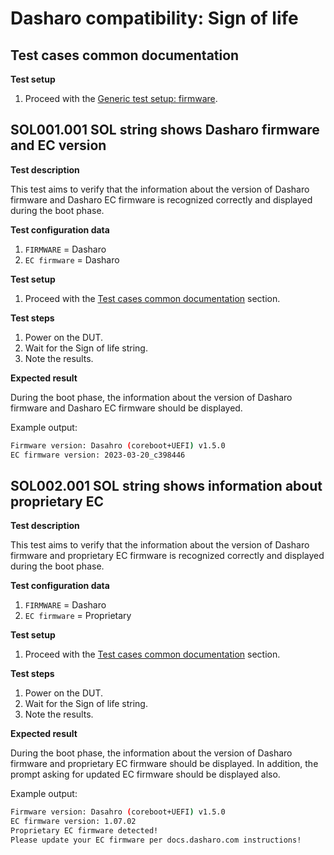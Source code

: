 # Dasharo compatibility: Sign of life

## Test cases common documentation

**Test setup**

1. Proceed with the
   [Generic test setup: firmware](../generic-test-setup.md#firmware).

## SOL001.001 SOL string shows Dasharo firmware and EC version

**Test description**

This test aims to verify that the information about the version of Dasharo
firmware and Dasharo EC firmware is recognized correctly and displayed during
the boot phase.

**Test configuration data**

1. `FIRMWARE` = Dasharo
1. `EC firmware` = Dasharo

**Test setup**

1. Proceed with the
   [Test cases common documentation](#test-cases-common-documentation) section.

**Test steps**

1. Power on the DUT.
1. Wait for the Sign of life string.
1. Note the results.

**Expected result**

During the boot phase, the information about the version of Dasharo firmware and
Dasharo EC firmware should be displayed.

Example output:

```bash
Firmware version: Dasahro (coreboot+UEFI) v1.5.0
EC firmware version: 2023-03-20_c398446
```

## SOL002.001 SOL string shows information about proprietary EC

**Test description**

This test aims to verify that the information about the version of Dasharo
firmware and proprietary EC firmware is recognized correctly and displayed
during the boot phase.

**Test configuration data**

1. `FIRMWARE` = Dasharo
1. `EC firmware` = Proprietary

**Test setup**

1. Proceed with the
   [Test cases common documentation](#test-cases-common-documentation) section.

**Test steps**

1. Power on the DUT.
1. Wait for the Sign of life string.
1. Note the results.

**Expected result**

During the boot phase, the information about the version of Dasharo firmware and
proprietary EC firmware should be displayed. In addition, the prompt asking for
updated EC firmware should be displayed also.

Example output:

```bash
Firmware version: Dasahro (coreboot+UEFI) v1.5.0
EC firmware version: 1.07.02
Proprietary EC firmware detected!
Please update your EC firmware per docs.dasharo.com instructions!
```
